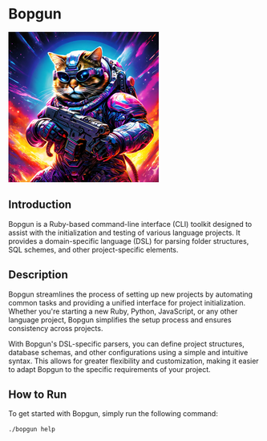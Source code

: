 # Bopgun

![Bopgun Banner](banner.png)

## Introduction

Bopgun is a Ruby-based command-line interface (CLI) toolkit designed to assist with the initialization and testing of various language projects. It provides a domain-specific language (DSL) for parsing folder structures, SQL schemes, and other project-specific elements.

## Description

Bopgun streamlines the process of setting up new projects by automating common tasks and providing a unified interface for project initialization. Whether you're starting a new Ruby, Python, JavaScript, or any other language project, Bopgun simplifies the setup process and ensures consistency across projects.

With Bopgun's DSL-specific parsers, you can define project structures, database schemas, and other configurations using a simple and intuitive syntax. This allows for greater flexibility and customization, making it easier to adapt Bopgun to the specific requirements of your project.

## How to Run

To get started with Bopgun, simply run the following command:

```bash
./bopgun help
